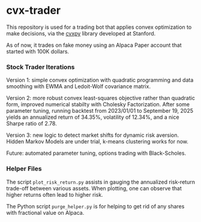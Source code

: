 ﻿# cvx-trader

This repository is used for a trading bot that applies convex optimization to make decisions, via the [cvxpy](https://www.cvxpy.org/) library developed at Stanford.

As of now, it trades on fake money using an Alpaca Paper account that started with 100K dollars.

### Stock Trader Iterations

Version 1: simple convex optimization with quadratic programming and data smoothing with EWMA and Ledoit-Wolf covariance matrix. 

Version 2: more robust convex least-squares objective rather than quadratic form, improved numerical stabilty with Cholesky Factorization. After some parameter tuning, running backtest from 2023/01/01 to September 19, 2025 yields an annualized return of 34.35%, volatility of 12.34%, and a nice Sharpe ratio of 2.78.

Version 3: new logic to detect market shifts for dynamic risk aversion. Hidden Markov Models are under trial, k-means clustering works for now.

Future: automated parameter tuning, options trading with Black-Scholes.

### Helper Files

The script `plot_risk_return.py` assists in gauging the annualized risk-return trade-off between various assets. When plotting, one can observe that higher returns often lead to higher risk.


The Python script `purge_helper.py` is for helping to get rid of any shares with fractional value on Alpaca.
